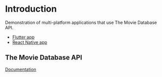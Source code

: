 # Introduction

Demonstration of multi-platform applications that use The Movie Database API.

- [Flutter app](./flutter/)
- [React Native app](./react-native/)

## The Movie Database API

[Documentation](https://www.themoviedb.org/documentation/api)
